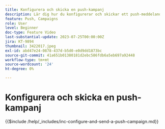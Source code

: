 ```yaml
---
title: Konfigurera och skicka en push-kampanj
description: Lär dig hur du konfigurerar och skickar ett push-meddelande med en kampanj.
feature: Push, Campaigns
role: User
level: Beginner
doc-type: Feature Video
last-substantial-update: 2023-07-25T00:00:00Z
jira: KT-9894
thumbnail: 3422017.jpeg
exl-id: abd47e24-0878-437d-b5d0-e0d9dd1873bc
source-git-commit: 41a651b01380181d2ebc586fdb6a5eb697a92448
workflow-type: tm+mt
source-wordcount: '24'
ht-degree: 0%

---
```


# Konfigurera och skicka en push-kampanj

{{$include /help/_includes/inc-configure-and-send-a-push-campaign.md}}
